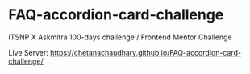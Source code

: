 # FAQ-accordion-card-challenge
ITSNP X Askmitra 100-days challenge / Frontend Mentor Challenge


Live Server:
https://chetanachaudhary.github.io/FAQ-accordion-card-challenge/
